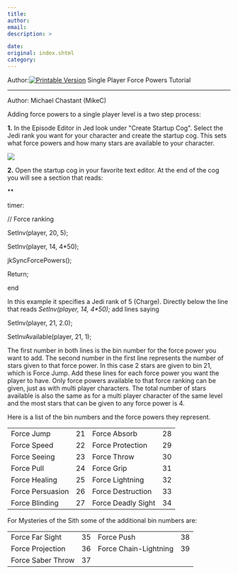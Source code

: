 ```yaml
---
title: 
author: 
email: 
description: >

date: 
original: index.shtml
category: 
---
```


Author:[![Printable Version](/images/printable.gif)](tutorial_print.shtml)
Single Player Force Powers Tutorial  

-----

Author: Michael Chastant (MikeC)  
  

Adding force powers to a single player level is a two step process:

**1.** In the Episode Editor in Jed look under "Create Startup Cog".
Select the Jedi rank you want for your character and create the startup
cog. This sets what force powers and how many stars are available to
your character.

![](startup.jpg)

**2.** Open the startup cog in your favorite text editor. At the end of
the cog you will see a section that reads:

**

timer:

// Force ranking

SetInv(player, 20, 5);

SetInv(player, 14, 4\*50);

jkSyncForcePowers();

Return;

end

In this example it specifies a Jedi rank of 5 (Charge). Directly below
the line that reads *SetInv(player, 14, 4\*50);* add lines saying

SetInv(player, 21, 2.0);

SetInvAvailable(player, 21, 1);

The first number in both lines is the bin number for the force power you
want to add. The second number in the first line represents the number
of stars given to that force power. In this case 2 stars are given to
bin 21, which is Force Jump. Add these lines for each force power you
want the player to have. Only force powers available to that force
ranking can be given, just as with multi player characters. The total
number of stars available is also the same as for a multi player
character of the same level and the most stars that can be given to any
force power is 4.

Here is a list of the bin numbers and the force powers they represent.

|                  |    |                    |    |
| ---------------- | -- | ------------------ | -- |
| Force Jump       | 21 | Force Absorb       | 28 |
| Force Speed      | 22 | Force Protection   | 29 |
| Force Seeing     | 23 | Force Throw        | 30 |
| Force Pull       | 24 | Force Grip         | 31 |
| Force Healing    | 25 | Force Lightning    | 32 |
| Force Persuasion | 26 | Force Destruction  | 33 |
| Force Blinding   | 27 | Force Deadly Sight | 34 |

For Mysteries of the Sith some of the additional bin numbers are:

|                   |    |                       |    |
| ----------------- | -- | --------------------- | -- |
| Force Far Sight   | 35 | Force Push            | 38 |
| Force Projection  | 36 | Force Chain-Lightning | 39 |
| Force Saber Throw | 37 |                       |    |
